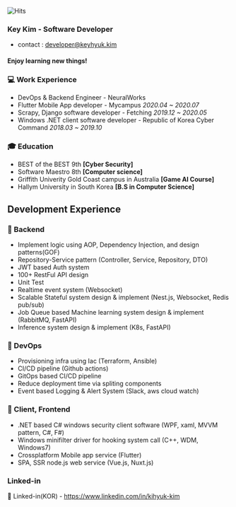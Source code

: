 ![Hits](https://hits.seeyoufarm.com/api/count/incr/badge.svg?url=https://github.com/KimKiHyuk)
### Key Kim - Software Developer
* contact : developer@keyhyuk.kim
#### Enjoy learning new things!

### 💻 Work Experience
* DevOps & Backend Engineer - NeuralWorks 
* Flutter Mobile App developer - Mycampus *2020.04 ~ 2020.07*
* Scrapy, Django software developer - Fetching  *2019.12 ~ 2020.05*
* Windows .NET client software developer - Republic of Korea Cyber Command *2018.03 ~ 2019.10*

### 🎓 Education
* BEST of the BEST 9th **[Cyber Security]**
* Software Maestro 8th  **[Computer science]**
* Griffith Univerity Gold Coast campus in Australia **[Game AI Course]**
* Hallym University in South Korea **[B.S in Computer Science]**

## Development Experience

### 🔨 Backend
* Implement logic using AOP, Dependency Injection, and design patterns(GOF)
* Repository-Service pattern (Controller, Service, Repository, DTO) 
* JWT based Auth system
* 100+ RestFul API design
* Unit Test
* Realtime event system (Websocket)
* Scalable Stateful system design & implement (Nest.js, Websocket, Redis pub/sub)
* Job Queue based Machine learning system design & implement (RabbitMQ, FastAPI)
* Inference system design & implement (K8s, FastAPI)

### 🔨 DevOps
* Provisioning infra using Iac (Terraform, Ansible)
* CI/CD pipeline (Github actions)
* GitOps based CI/CD pipeline
* Reduce deployment time via spliting components
* Event based Logging & Alert System (Slack, aws cloud watch)  

### 🔨 Client, Frontend
* .NET based C# windows security client software (WPF, xaml, MVVM pattern, C#, F#)
* Windows minifilter driver for hooking system call (C++, WDM, Windows7) 
* Crossplatform Mobile app service (Flutter)
* SPA, SSR node.js web service (Vue.js, Nuxt.js)



### Linked-in
👔 Linked-in(KOR) - https://www.linkedin.com/in/kihyuk-kim
